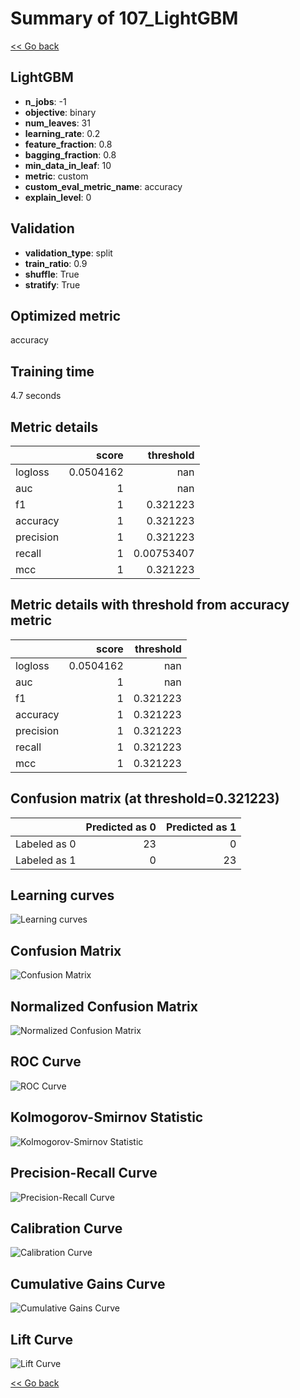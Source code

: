 # Summary of 107_LightGBM

[<< Go back](../README.md)


## LightGBM
- **n_jobs**: -1
- **objective**: binary
- **num_leaves**: 31
- **learning_rate**: 0.2
- **feature_fraction**: 0.8
- **bagging_fraction**: 0.8
- **min_data_in_leaf**: 10
- **metric**: custom
- **custom_eval_metric_name**: accuracy
- **explain_level**: 0

## Validation
 - **validation_type**: split
 - **train_ratio**: 0.9
 - **shuffle**: True
 - **stratify**: True

## Optimized metric
accuracy

## Training time

4.7 seconds

## Metric details
|           |     score |    threshold |
|:----------|----------:|-------------:|
| logloss   | 0.0504162 | nan          |
| auc       | 1         | nan          |
| f1        | 1         |   0.321223   |
| accuracy  | 1         |   0.321223   |
| precision | 1         |   0.321223   |
| recall    | 1         |   0.00753407 |
| mcc       | 1         |   0.321223   |


## Metric details with threshold from accuracy metric
|           |     score |   threshold |
|:----------|----------:|------------:|
| logloss   | 0.0504162 |  nan        |
| auc       | 1         |  nan        |
| f1        | 1         |    0.321223 |
| accuracy  | 1         |    0.321223 |
| precision | 1         |    0.321223 |
| recall    | 1         |    0.321223 |
| mcc       | 1         |    0.321223 |


## Confusion matrix (at threshold=0.321223)
|              |   Predicted as 0 |   Predicted as 1 |
|:-------------|-----------------:|-----------------:|
| Labeled as 0 |               23 |                0 |
| Labeled as 1 |                0 |               23 |

## Learning curves
![Learning curves](learning_curves.png)
## Confusion Matrix

![Confusion Matrix](confusion_matrix.png)


## Normalized Confusion Matrix

![Normalized Confusion Matrix](confusion_matrix_normalized.png)


## ROC Curve

![ROC Curve](roc_curve.png)


## Kolmogorov-Smirnov Statistic

![Kolmogorov-Smirnov Statistic](ks_statistic.png)


## Precision-Recall Curve

![Precision-Recall Curve](precision_recall_curve.png)


## Calibration Curve

![Calibration Curve](calibration_curve_curve.png)


## Cumulative Gains Curve

![Cumulative Gains Curve](cumulative_gains_curve.png)


## Lift Curve

![Lift Curve](lift_curve.png)



[<< Go back](../README.md)

